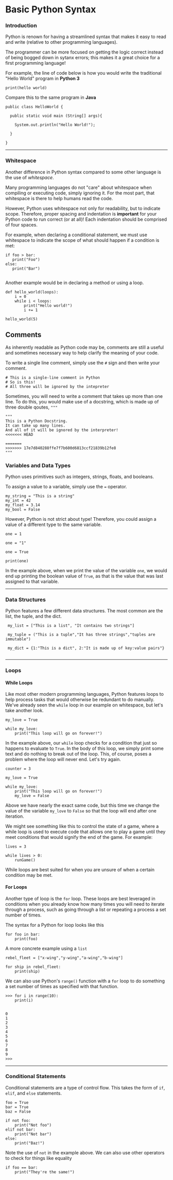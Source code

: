 # Basic Python Syntax

### Introduction

Python is renown for having a streamlined syntax that makes it easy to read and write (relative to other programming languages). 

The programmer can be more focused on getting the logic correct instead of being bogged down in sytanx errors; this makes it a great choice for a first programming language!

For example, the line of code below is how you would write the traditional "Hello World" program in **Python 3**

`print(hello world)`

Compare this to the same program in **Java**

```
public class HelloWorld {

  public static void main (String[] args){

    System.out.println("Hello World!");

  }

}
```

---

### Whitespace

Another difference in Python syntax compared to some other language is the use of *whitespace*. 

Many programming languages do not "care" about whitespace when compiling or executing code, simply ignoring it. For the most part, that whitespace is there to help humans read the code.

However, Python uses whitespace not only for readability, but to indicate scope. Therefore, proper spacing and indentation is **important** for your Python code to run correct (or at all)! Each indentation should be comprised of four spaces.

For example, when declaring a conditional statement, we must use whitespace to indicate the scope of what should happen if a condition is met:

```
if foo > bar:
   print("Foo")
else:
   print("Bar")
   
```

Another example would be in declaring a method or using a loop.

``` 
def hello_world(loops):
    i = 0
    while i < loops:
        print("Hello world!")
        i += 1

hello_world(5)
```


## Comments

As inherently readable as Python code may be, comments are still a useful and sometimes necessary way to help clarify the meaning of your code. 

To write a single line comment, simply use the `#` sign and then write your comment.

```
# This is a single-line comment in Python
# So is this!
# All three will be ignored by the intepreter
```

Sometimes, you will need to write a comment that takes up more than one line. To do this, you would make use of a docstring, which is made up of three double qoutes, `"""`

```
"""
This is a Python Docstring.
It can take up many lines.
And all of it will be ignored by the interpreter!
<<<<<<< HEAD

=======
>>>>>>> 17e7d840288ffe7f7b600d6813ccf21839b12fe8
"""
```


### Variables and Data Types

Python uses primitives such as integers, strings, floats, and booleans. 

To assign a value to a variable, simply use the `=` operator.

```
my_string = "This is a string"
my_int = 42
my_float = 3.14
my_bool = False
```

However, Python is not strict about type! Therefore, you could assign a value of a different type to the same variable.

```
one = 1

one = "1"

one = True

print(one)
```

In the example above, when we print the value of the variable ```one```, we would end up printing the boolean value of ```True```, as that is the value that was last assigned to that variable.

---

###  Data Structures

Python features a few different data structures. The most common are the list, the tuple, and the dict.

```
 my_list = ["This is a list", "It contains two strings"]
 
 my_tuple = ("This is a tuple","It has three strings","tuples are immutable")
 
 my_dict = {1:"This is a dict", 2:"It is made up of key:value pairs"}
 
```

---

### Loops

#### While Loops

Like most other modern programming languages, Python features loops to help process tasks that would otherwise be redundant to do manually. We've already seen the ```while``` loop in our example on whitespace, but let's take another look.

```
my_love = True

while my_love:
    print("This loop will go on forever!")

```

In the example above, our ```while``` loop checks for a condition that just so happens to evaluate to ```True```. In the body of this loop, we simply print some text and do nothing to break out of the loop. This, of course, poses a problem where the loop will never end. Let's try again.

```
counter = 3

my_love = True

while my_love:
    print("This loop will go on forever!")
    my_love = False

```

Above we have nearly the exact same code, but this time we change the value of the variable ```my_love``` to ```False``` so that the loop will end after one iteration. 

We might see something like this to control the state of a game, where a while loop is used to execute code that allows one to play a game until they meet conditions that would signify the end of the game. For example:

```
lives = 3

while lives > 0:
    runGame() 

```

While loops are best suited for when you are unsure of when a certain condition may be met.

#### For Loops

Another type of loop is the ```for``` loop. These loops are best leveraged in conditions when you already know how many times you will need to iterate through a process, such as going through a list or repeating a process a set number of times. 

The syntax for a Python for loop looks like this

```
for foo in bar:
    print(foo)

```
A more concrete example using a ```list```

```
rebel_fleet = ["x-wing","y-wing","a-wing","b-wing"]

for ship in rebel_fleet:
    print(ship)

```

We can also use Python's ```range()``` function with a ```for``` loop to do something a set number of times as specified with that function.

```
>>> for i in range(10):
	print(i)


0
1
2
3
4
5
6
7
8
9
>>> 

```

---

### Conditional Statements

Conditional statements are a type of control flow. This takes the form of ```if```, ```elif```, and ```else``` statements.


```
foo = True
bar = True
baz = False

if not foo:
    print("Not foo")
elif not bar:
    print("Not bar")
else:
    print("Baz!")

```

Note the use of ```not``` in the example above. We can also use other operators to check for things like equality

```
if foo == bar:
    print("They're the same!")

``` 
